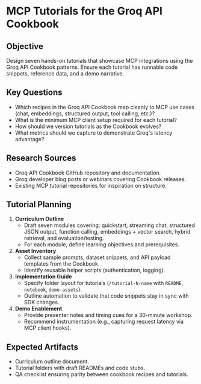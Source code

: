 # MCP Tutorials for the Groq API Cookbook

## Objective
Design seven hands-on tutorials that showcase MCP integrations using the Groq API Cookbook patterns. Ensure each tutorial has runnable code snippets, reference data, and a demo narrative.

## Key Questions
- Which recipes in the Groq API Cookbook map cleanly to MCP use cases (chat, embeddings, structured output, tool calling, etc.)?
- What is the minimum MCP client setup required for each tutorial?
- How should we version tutorials as the Cookbook evolves?
- What metrics should we capture to demonstrate Groq's latency advantage?

## Research Sources
- Groq API Cookbook GitHub repository and documentation.
- Groq developer blog posts or webinars covering Cookbook releases.
- Existing MCP tutorial repositories for inspiration on structure.

## Tutorial Planning
1. **Curriculum Outline**
   - Draft seven modules covering: quickstart, streaming chat, structured JSON output, function calling, embeddings + vector search, hybrid retrieval, and evaluation/testing.
   - For each module, define learning objectives and prerequisites.
2. **Asset Inventory**
   - Collect sample prompts, dataset snippets, and API payload templates from the Cookbook.
   - Identify reusable helper scripts (authentication, logging).
3. **Implementation Guide**
   - Specify folder layout for tutorials (`/tutorial-N-name` with `README`, `notebook`, `demo-assets`).
   - Outline automation to validate that code snippets stay in sync with SDK changes.
4. **Demo Enablement**
   - Provide presenter notes and timing cues for a 30-minute workshop.
   - Recommend instrumentation (e.g., capturing request latency via MCP client hooks).

## Expected Artifacts
- Curriculum outline document.
- Tutorial folders with draft READMEs and code stubs.
- QA checklist ensuring parity between cookbook recipes and tutorials.
